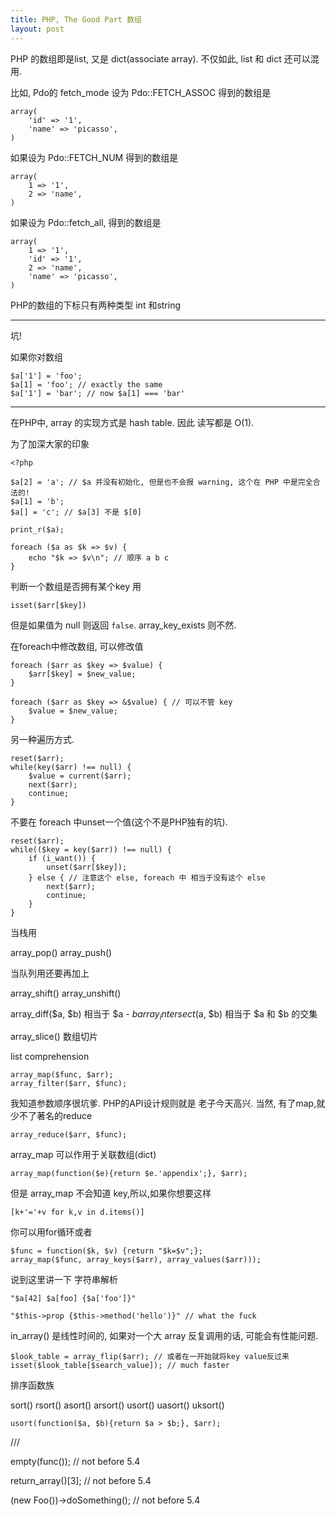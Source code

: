 ```yaml
---
title: PHP, The Good Part 数组
layout: post
---
```


PHP 的数组即是list, 又是 dict(associate array). 不仅如此, list 和 dict 还可以混用.

比如, Pdo的 fetch_mode 设为 Pdo::FETCH_ASSOC 得到的数组是

    array(
        'id' => '1',
        'name' => 'picasso',
    )

如果设为 Pdo::FETCH_NUM 得到的数组是

    array(
        1 => '1',
        2 => 'name',
    )

如果设为 Pdo::fetch_all, 得到的数组是

    array(
        1 => '1',
        'id' => '1',
        2 => 'name',
        'name' => 'picasso',
    )

PHP的数组的下标只有两种类型 int 和string

---

坑!

如果你对数组

    $a['1'] = 'foo';
    $a[1] = 'foo'; // exactly the same
    $a['1'] = 'bar'; // now $a[1] === 'bar'

---

在PHP中, array 的实现方式是 hash table. 因此 读写都是 O(1).

为了加深大家的印象

    <?php

    $a[2] = 'a'; // $a 并没有初始化, 但是也不会报 warning, 这个在 PHP 中是完全合法的!
    $a[1] = 'b';
    $a[] = 'c'; // $a[3] 不是 $[0]

    print_r($a);

    foreach ($a as $k => $v) {
    	echo "$k => $v\n"; // 顺序 a b c
    }


判断一个数组是否拥有某个key 用

    isset($arr[$key])

但是如果值为 null 则返回 `false`. array_key_exists 则不然.

在foreach中修改数组, 可以修改值

    foreach ($arr as $key => $value) {
        $arr[$key] = $new_value;
    }

    foreach ($arr as $key => &$value) { // 可以不管 key
        $value = $new_value;
    }

另一种遍历方式.

    reset($arr);
    while(key($arr) !== null) {
        $value = current($arr);
        next($arr);
        continue;
    }

不要在 foreach 中unset一个值(这个不是PHP独有的坑).

    reset($arr);
    while(($key = key($arr)) !== null) {
        if (i_want()) {
            unset($arr[$key]);
        } else { // 注意这个 else, foreach 中 相当于没有这个 else
            next($arr);
            continue;
        }
    }

当栈用

array_pop() array_push()

当队列用还要再加上

array_shift() array_unshift()

array_diff($a, $b) 相当于 $a - $b
array_intersect($a, $b) 相当于 $a 和 $b 的交集

array_slice() 数组切片

list comprehension

    array_map($func, $arr);
    array_filter($arr, $func);

我知道参数顺序很坑爹. PHP的API设计规则就是 老子今天高兴. 当然, 有了map,就少不了著名的reduce

    array_reduce($arr, $func);

array_map 可以作用于关联数组(dict)

    array_map(function($e){return $e.'appendix';}, $arr);

但是 array_map 不会知道 key,所以,如果你想要这样

    [k+'='+v for k,v in d.items()]

你可以用for循环或者

    $func = function($k, $v) {return "$k=$v";};
    array_map($func, array_keys($arr), array_values($arr)));

说到这里讲一下 字符串解析

    "$a[42] $a[foo] {$a['foo']}"

    "$this->prop {$this->method('hello')}" // what the fuck

in_array() 是线性时间的, 如果对一个大 array 反复调用的话, 可能会有性能问题.

    $look_table = array_flip($arr); // 或者在一开始就将key value反过来
    isset($look_table[$search_value]); // much faster

排序函数族

sort()
rsort()
asort()
arsort()
usort()
uasort()
uksort()

    usort(function($a, $b){return $a > $b;}, $arr);



/// 

empty(func()); // not before 5.4

return_array()[3]; // not before 5.4

(new Foo())->doSomething(); // not before 5.4